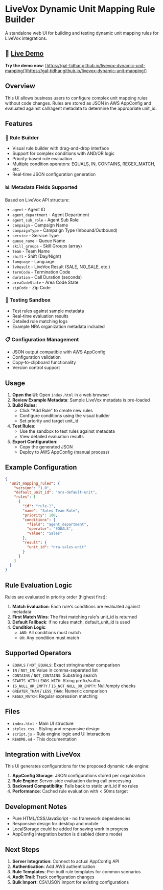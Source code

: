 # LiveVox Dynamic Unit Mapping Rule Builder

A standalone web UI for building and testing dynamic unit mapping rules for LiveVox integrations.

## 🚀 [**Live Demo**](https://gal-tidhar.github.io/livevox-dynamic-unit-mapping/)

**Try the demo now**: [https://gal-tidhar.github.io/livevox-dynamic-unit-mapping/](https://gal-tidhar.github.io/livevox-dynamic-unit-mapping/)

## Overview

This UI allows business users to configure complex unit mapping rules without code changes. Rules are stored as JSON in AWS AppConfig and evaluated against call/agent metadata to determine the appropriate unit_id.

## Features

### 🔧 Rule Builder
- Visual rule builder with drag-and-drop interface  
- Support for complex conditions with AND/OR logic
- Priority-based rule evaluation
- Multiple condition operators: EQUALS, IN, CONTAINS, REGEX_MATCH, etc.
- Real-time JSON configuration generation

### 📊 Metadata Fields Supported
Based on LiveVox API structure:
- `agent` - Agent ID
- `agent_department` - Agent Department  
- `agent_sub_role` - Agent Sub Role
- `campaign` - Campaign Name
- `campaignType` - Campaign Type (Inbound/Outbound)
- `service` - Service Type
- `queue_name` - Queue Name
- `skill_groups` - Skill Groups (array)
- `team` - Team Name
- `shift` - Shift (Day/Night)
- `language` - Language
- `lvResult` - LiveVox Result (SALE, NO_SALE, etc.)
- `termCode` - Termination Code
- `duration` - Call Duration (seconds)
- `areaCodeState` - Area Code State
- `zipCode` - Zip Code

### 🧪 Testing Sandbox
- Test rules against sample metadata
- Real-time evaluation results
- Detailed rule matching logs
- Example NRA organization metadata included

### 📋 Configuration Management
- JSON output compatible with AWS AppConfig
- Configuration validation
- Copy-to-clipboard functionality
- Version control support

## Usage

1. **Open the UI**: Open `index.html` in a web browser
2. **Review Example Metadata**: Sample LiveVox metadata is pre-loaded
3. **Build Rules**: 
   - Click "Add Rule" to create new rules
   - Configure conditions using the visual builder
   - Set priority and target unit_id
4. **Test Rules**: 
   - Use the sandbox to test rules against metadata
   - View detailed evaluation results
5. **Export Configuration**: 
   - Copy the generated JSON
   - Deploy to AWS AppConfig (manual process)

## Example Configuration

```json
{
  "unit_mapping_rules": {
    "version": "1.0",
    "default_unit_id": "nra-default-unit",
    "rules": [
      {
        "id": "rule-1",
        "name": "Sales Team Rule",
        "priority": 100,
        "conditions": {
          "field": "agent_department",
          "operator": "EQUALS",
          "value": "Sales"
        },
        "result": {
          "unit_id": "nra-sales-unit"
        }
      }
    ]
  }
}
```

## Rule Evaluation Logic

Rules are evaluated in priority order (highest first):
1. **Match Evaluation**: Each rule's conditions are evaluated against metadata
2. **First Match Wins**: The first matching rule's unit_id is returned
3. **Default Fallback**: If no rules match, default_unit_id is used
4. **Condition Logic**: 
   - `AND`: All conditions must match
   - `OR`: Any condition must match

## Supported Operators

- `EQUALS` / `NOT_EQUALS`: Exact string/number comparison
- `IN` / `NOT_IN`: Value in comma-separated list
- `CONTAINS` / `NOT_CONTAINS`: Substring search
- `STARTS_WITH` / `ENDS_WITH`: String prefix/suffix
- `IS_NULL_OR_EMPTY` / `IS_NOT_NULL_OR_EMPTY`: Null/empty checks
- `GREATER_THAN` / `LESS_THAN`: Numeric comparison
- `REGEX_MATCH`: Regular expression matching

## Files

- `index.html` - Main UI structure
- `styles.css` - Styling and responsive design
- `script.js` - Rule engine logic and UI interactions
- `README.md` - This documentation

## Integration with LiveVox

This UI generates configurations for the proposed dynamic rule engine:

1. **AppConfig Storage**: JSON configurations stored per organization
2. **Rule Engine**: Server-side evaluation during call processing
3. **Backward Compatibility**: Falls back to static unit_id if no rules
4. **Performance**: Cached rule evaluation with < 50ms target

## Development Notes

- Pure HTML/CSS/JavaScript - no framework dependencies
- Responsive design for desktop and mobile
- LocalStorage could be added for saving work in progress
- AppConfig integration button is disabled (demo mode)

## Next Steps

1. **Server Integration**: Connect to actual AppConfig API
2. **Authentication**: Add AWS authentication
3. **Rule Templates**: Pre-built rule templates for common scenarios
4. **Audit Trail**: Track configuration changes
5. **Bulk Import**: CSV/JSON import for existing configurations